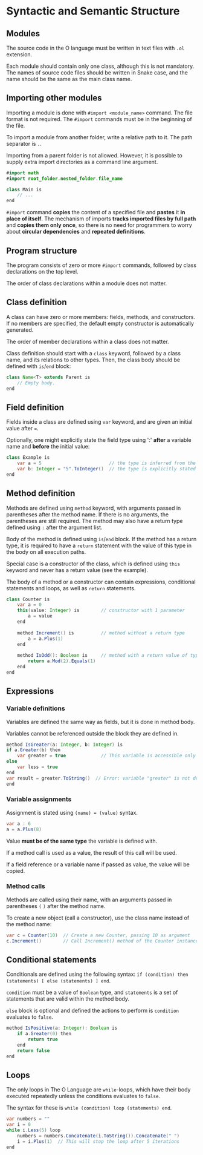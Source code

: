 # Syntactic and Semantic Structure

## Modules

The source code in the O language must be written in text files with `.ol` extension.

Each module should contain only one class, although this is not mandatory.
The names of source code files should be written in Snake case, and the name should be the same as the main class name.

## Importing other modules

Importing a module is done with `#import <module_name>` command. The file format is not required. The `#import` commands must be in the beginning of the file.

To import a module from another folder, write a relative path to it. The path separator is `.`.

Importing from a parent folder is not allowed. However, it is possible to supply extra import directories as a command line argument.

```Java
#import math
#import root_folder.nested_folder.file_name

class Main is
    // ...
end
```

`#import` command **copies** the content of a specified file and **pastes** it **in place of itself**.
The mechanism of imports **tracks imported files by full path** and **copies them only once**, so there is no need for programmers to worry about **circular dependencies** and **repeated definitions**.

## Program structure

The program consists of zero or more `#import` commands, followed by class declarations on the top level.

The order of class declarations within a module does not matter.

## Class definition

A class can have zero or more members: fields, methods, and constructors.
If no members are specified, the default empty constructor is automatically generated.

The order of member declarations within a class does not matter.

Class definition should start with a `class` keyword, followed by a class name, and its relations to other types. Then, the class body should be defined with `is`/`end` block:

```Java
class Name<T> extends Parent is
    // Empty body.
end
```

## Field definition

Fields inside a class are defined using `var` keyword, and are given an initial value after `=`.

Optionally, one might explicitly state the field type using ':' **after** a variable name and **before** the initial value:

```java
class Example is
    var a = 5                         // the type is inferred from the value
    var b: Integer = "5".ToInteger()  // the type is explicitly stated
end
```

## Method definition

Methods are defined using `method` keyword, with arguments passed in parentheses after the method name. If there is no arguments, the parentheses are still required. The method may also have a return type defined using `:` after the argument list.

Body of the method is defined using `is`/`end` block. If the method has a return type, it is required to have a `return` statement with the value of this type in the body on all execution paths.

Special case is a constructor of the class, which is defined using `this` keyword and never has a return value (see the example). 

The body of a method or a constructor can contain expressions, conditional statements and loops, as well as `return` statements. 

```java
class Counter is
    var a = 0
    this(value: Integer) is        // constructor with 1 parameter
        a = value
    end
    
    method Increment() is          // method without a return type
        a = a.Plus(1)
    end
    
    method IsOdd(): Boolean is     // method with a return value of type Boolean
        return a.Mod(2).Equals(1)
    end
end
```
## Expressions

### Variable definitions 
Variables are defined the same way as fields, but it is done in method body.

Variables cannot be referenced outside the block they are defined in.

```java
method IsGreater(a: Integer, b: Integer) is
if a.Greater(b) then
    var greater = true             // This variable is accessible only within "then" block
else
    var less = true
end
var result = greater.ToString()  // Error: variable "greater" is not defined
end
```
### Variable assignments 
Assignment is stated using `(name) = (value)` syntax.
```java
var a : 6
a = a.Plus(8)
```
Value **must be of the same type** the variable is defined with.

If a method call is used as a value, the result of this call will be used.

If a field reference or a variable name if passed as value, the value will be copied.

### Method calls
  
Methods are called using their name, with an arguments passed in parentheses `(` `)` after the method name.

To create a new object (call a constructor), use the class name instead of the method name:
```java
var c = Counter(10)  // Create a new Counter, passing 10 as argument
c.Increment()        // Call Increment() method of the Counter instance
```
  
## Conditional statements

Conditionals are defined using the following syntax: `if (condition) then (statements) [ else (statements) ] end`.

`condition` must be a value of `Boolean` type, and `statements` is a set of statements that are valid within the method body.

`else` block is optional and defined the actions to perform is `condition` evaluates to `false`.

```java
method IsPositive(a: Integer): Boolean is
    if a.Greater(0) then
        return true
    end
    return false
end
```

## Loops
The only loops in The O Language are `while`-loops, which have their body executed repeatedly unless the conditions evaluates to `false`.

The syntax for these is `while (condition) loop (statements) end`.

```java
var numbers = ""
var i = 0
while i.Less(5) loop
    numbers = numbers.Concatenate(i.ToString()).Concatenate(" ")
    i = i.Plus(1)  // This will stop the loop after 5 iterations
end
```
